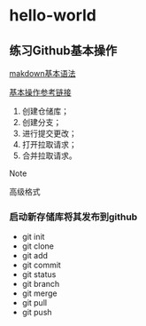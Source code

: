 # hello-world
## 练习Github基本操作

[makdown基本语法](https://docs.github.com/zh/get-started/writing-on-github/getting-started-with-writing-and-formatting-on-github/basic-writing-and-formatting-syntax)

[基本操作参考链接](https://docs.github.com/zh/get-started/start-your-journey/hello-world)

1. 创建仓储库；
2. 创建分支；
3. 进行提交更改；
4. 打开拉取请求；
5. 合并拉取请求。

> [!NOTE]
> 高级格式

### 启动新存储库将其发布到github

- git init
- git clone
- git add
- git commit
- git status
- git branch
- git merge
- git pull
- git push

